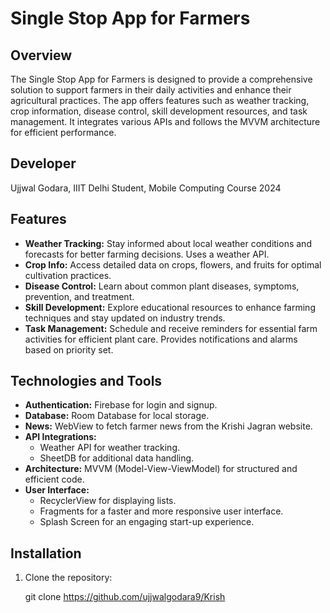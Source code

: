 # Single Stop App for Farmers

## Overview
The Single Stop App for Farmers is designed to provide a comprehensive solution to support farmers in their daily activities and enhance their agricultural practices. 
The app offers features such as weather tracking, crop information, disease control, skill development resources, and task management. It integrates various APIs and follows
the MVVM architecture for efficient performance.

## Developer
Ujjwal Godara, IIIT Delhi Student, Mobile Computing Course 2024

## Features
- **Weather Tracking:** Stay informed about local weather conditions and forecasts for better farming decisions. Uses a weather API.
- **Crop Info:** Access detailed data on crops, flowers, and fruits for optimal cultivation practices.
- **Disease Control:** Learn about common plant diseases, symptoms, prevention, and treatment.
- **Skill Development:** Explore educational resources to enhance farming techniques and stay updated on industry trends.
- **Task Management:** Schedule and receive reminders for essential farm activities for efficient plant care. Provides notifications and alarms based on priority set.

## Technologies and Tools
- **Authentication:** Firebase for login and signup.
- **Database:** Room Database for local storage.
- **News:** WebView to fetch farmer news from the Krishi Jagran website.
- **API Integrations:**
  - Weather API for weather tracking.
  - SheetDB for additional data handling.
- **Architecture:** MVVM (Model-View-ViewModel) for structured and efficient code.
- **User Interface:**
  - RecyclerView for displaying lists.
  - Fragments for a faster and more responsive user interface.
  - Splash Screen for an engaging start-up experience.


## Installation
1. Clone the repository:
   
   git clone https://github.com/ujjwalgodara9/Krish
